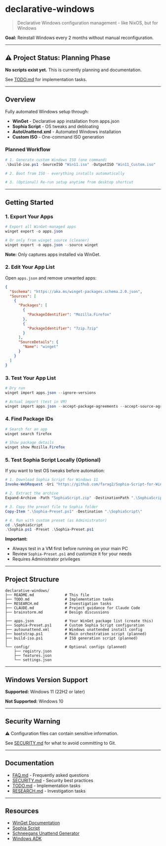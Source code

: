 # declarative-windows

> Declarative Windows configuration management - like NixOS, but for Windows

**Goal:** Reinstall Windows every 2 months without manual reconfiguration.

---

## ⚠️ Project Status: Planning Phase

**No scripts exist yet.** This is currently planning and documentation.

See [TODO.md](TODO.md) for implementation tasks.

---

## Overview

Fully automated Windows setup through:

- **WinGet** - Declarative app installation from apps.json
- **Sophia Script** - OS tweaks and debloating
- **AutoUnattend.xml** - Automated Windows installation
- **Custom ISO** - One-command ISO generation

### Planned Workflow

```powershell
# 1. Generate custom Windows ISO (one command)
.\build-iso.ps1 -SourceISO "Win11.iso" -OutputISO "Win11_Custom.iso"

# 2. Boot from ISO - everything installs automatically

# 3. (Optional) Re-run setup anytime from desktop shortcut
```

---

## Getting Started

### 1. Export Your Apps

```powershell
# Export all WinGet-managed apps
winget export -o apps.json

# Or only from winget source (cleaner)
winget export -o apps.json --source winget
```

**Note:** Only captures apps installed via WinGet.

### 2. Edit Your App List

Open `apps.json` and remove unwanted apps:

```json
{
  "$schema": "https://aka.ms/winget-packages.schema.2.0.json",
  "Sources": [
    {
      "Packages": [
        {
          "PackageIdentifier": "Mozilla.Firefox"
        },
        {
          "PackageIdentifier": "7zip.7zip"
        }
      ],
      "SourceDetails": {
        "Name": "winget"
      }
    }
  ]
}
```

### 3. Test Your App List

```powershell
# Dry run
winget import apps.json --ignore-versions

# Actual import (test in VM)
winget import apps.json --accept-package-agreements --accept-source-agreements
```

### 4. Find Package IDs

```powershell
# Search for an app
winget search firefox

# Show package details
winget show Mozilla.Firefox
```

### 5. Test Sophia Script Locally (Optional)

If you want to test OS tweaks before automation:

```powershell
# 1. Download Sophia Script for Windows 11
Invoke-WebRequest -Uri "https://github.com/farag2/Sophia-Script-for-Windows/releases/latest/download/Sophia.Script.for.Windows.11.v6.9.1.zip" -OutFile "SophiaScript.zip"

# 2. Extract the archive
Expand-Archive -Path "SophiaScript.zip" -DestinationPath ".\SophiaScript" -Force

# 3. Copy the preset file to Sophia folder
Copy-Item ".\Sophia-Preset.ps1" -Destination ".\SophiaScript\"

# 4. Run with custom preset (as Administrator)
cd .\SophiaScript
.\Sophia.ps1 -Preset .\Sophia-Preset.ps1
```

**Important:**
- Always test in a VM first before running on your main PC
- Review `Sophia-Preset.ps1` and customize it for your needs
- Requires Administrator privileges

---

## Project Structure

```
declarative-windows/
├── README.md              # This file
├── TODO.md                # Implementation tasks
├── RESEARCH.md            # Investigation tasks
├── CLAUDE.md              # Project guidance for Claude Code
├── brainstorm.md          # Design discussions
│
├── apps.json              # Your WinGet package list (create this)
├── Sophia-Preset.ps1      # Custom Sophia Script configuration
├── autounattend.xml       # Windows unattended install config
├── bootstrap.ps1          # Main orchestration script (planned)
├── build-iso.ps1          # ISO generation script (planned)
│
└── config/                # Optional configs (planned)
    ├── registry.json
    ├── features.json
    └── settings.json
```

---

## Windows Version Support

**Supported:** Windows 11 (22H2 or later)

**Not Supported:** Windows 10

---

## Security Warning

⚠️ Configuration files can contain sensitive information.

See [SECURITY.md](SECURITY.md) for what to avoid committing to Git.

---

## Documentation

- [FAQ.md](FAQ.md) - Frequently asked questions
- [SECURITY.md](SECURITY.md) - Security best practices
- [TODO.md](TODO.md) - Implementation tasks
- [RESEARCH.md](RESEARCH.md) - Investigation tasks

---

## Resources

- [WinGet Documentation](https://learn.microsoft.com/en-us/windows/package-manager/winget/)
- [Sophia Script](https://github.com/farag2/Sophia-Script-for-Windows)
- [Schneegans Unattend Generator](https://schneegans.de/windows/unattend-generator/)
- [Windows ADK](https://learn.microsoft.com/en-us/windows-hardware/get-started/adk-install)
